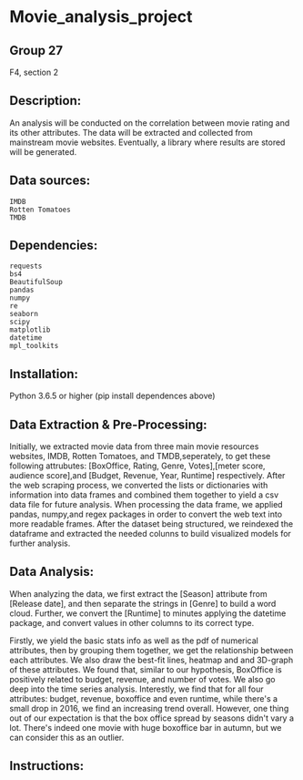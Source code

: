 # Movie_analysis_project

## Group 27
F4, section 2
## Description:
An analysis will be conducted on the correlation between movie rating and its other attributes. The data will be extracted and collected from mainstream movie websites. Eventually, a library where results are stored will be generated.
## Data sources:
```
IMDB
Rotten Tomatoes
TMDB
```
## Dependencies:
```
requests
bs4 
BeautifulSoup
pandas
numpy
re
seaborn
scipy
matplotlib
datetime
mpl_toolkits

```
## Installation:
Python 3.6.5 or higher
(pip install dependences above)

## Data Extraction & Pre-Processing:
Initially, we extracted movie data from three main movie resources websites, IMDB, Rotten Tomatoes, and TMDB,seperately, to get these following attrubutes: [BoxOffice, Rating, Genre, Votes],[meter score, audience score],and [Budget, Revenue, Year, Runtime] respectively. After the web scraping process, we converted the lists or dictionaries with information into data frames and combined them together to yield a csv data file for future analysis. When processing the data frame, we applied pandas, numpy,and regex packages in order to convert the web text into more readable frames. After the dataset being structured, we reindexed the dataframe and extracted the needed colunns to build visualized models for further analysis.

## Data Analysis:
When analyzing the data, we first extract the [Season] attribute from [Release date], and then separate the strings in [Genre] to build a word cloud. Further, we convert the [Runtime] to minutes applying the datetime package, and convert values in other columns to its correct type. 

Firstly, we yield the basic stats info as well as the pdf of numerical attributes, then by grouping them together, we get the relationship between each attributes. We also draw the best-fit lines, heatmap and and 3D-graph of these attributes. We found that, similar to our hypothesis, BoxOffice is positively related to budget, revenue, and number of votes. We also go deep into the time series analysis. Interestly, we find that for all four attributes: budget, revenue, boxoffice and even runtime, while there's a small drop in 2016, we find an increasing trend overall. However, one thing out of our expectation is that the box office spread by seasons didn't vary a lot. There's indeed one movie with huge boxoffice bar in autumn, but we can consider this as an outlier.

## Instructions:





